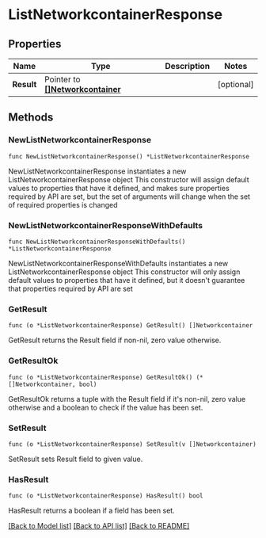 # ListNetworkcontainerResponse

## Properties

Name | Type | Description | Notes
------------ | ------------- | ------------- | -------------
**Result** | Pointer to [**[]Networkcontainer**](Networkcontainer.md) |  | [optional] 

## Methods

### NewListNetworkcontainerResponse

`func NewListNetworkcontainerResponse() *ListNetworkcontainerResponse`

NewListNetworkcontainerResponse instantiates a new ListNetworkcontainerResponse object
This constructor will assign default values to properties that have it defined,
and makes sure properties required by API are set, but the set of arguments
will change when the set of required properties is changed

### NewListNetworkcontainerResponseWithDefaults

`func NewListNetworkcontainerResponseWithDefaults() *ListNetworkcontainerResponse`

NewListNetworkcontainerResponseWithDefaults instantiates a new ListNetworkcontainerResponse object
This constructor will only assign default values to properties that have it defined,
but it doesn't guarantee that properties required by API are set

### GetResult

`func (o *ListNetworkcontainerResponse) GetResult() []Networkcontainer`

GetResult returns the Result field if non-nil, zero value otherwise.

### GetResultOk

`func (o *ListNetworkcontainerResponse) GetResultOk() (*[]Networkcontainer, bool)`

GetResultOk returns a tuple with the Result field if it's non-nil, zero value otherwise
and a boolean to check if the value has been set.

### SetResult

`func (o *ListNetworkcontainerResponse) SetResult(v []Networkcontainer)`

SetResult sets Result field to given value.

### HasResult

`func (o *ListNetworkcontainerResponse) HasResult() bool`

HasResult returns a boolean if a field has been set.


[[Back to Model list]](../README.md#documentation-for-models) [[Back to API list]](../README.md#documentation-for-api-endpoints) [[Back to README]](../README.md)


